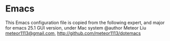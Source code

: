 # Emacs

This Emacs configuration file is copied from the following expert, and major for emacs 25.1 GUI version, under Mac system
@author Meteor Liu <meteor1113@gmail.com>, http://github.com/meteor1113/dotemacs
